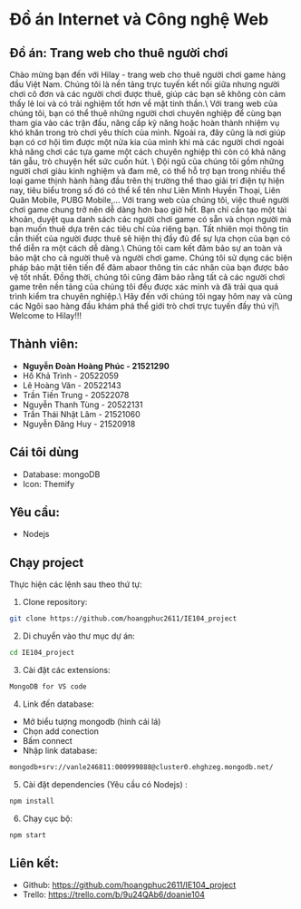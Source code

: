 # Đồ án Internet và Công nghệ Web

## Đồ án: Trang web cho thuê người chơi
Chào mừng bạn đến với Hilay - trang web cho thuê người chơi game hàng đầu Việt Nam. Chúng tôi là nền tảng trực tuyến kết nối giữa nhưng người chơi cô đơn và các người chơi được thuê, giúp các bạn sẽ không còn cảm thấy lẻ loi và có trải nghiệm tốt hơn về mặt tinh thần.\\
Với trang web của chúng tôi, bạn có thể thuê những người chơi chuyên nghiệp để cùng bạn tham gia vào các trận đấu, nâng cấp kỹ năng hoặc hoàn thành nhiệm vụ khó khăn trong trò chơi yêu thích của mình. Ngoài ra, đây cũng là nơi giúp bạn có cơ hội tìm được một nửa kia của mình khi mà các người chơi ngoài khả năng chơi các tựa game một cách chuyên nghiệp thì còn có khả năng tán gẫu, trò chuyện hết sức cuốn hút. \\
Đội ngũ của chúng tôi gồm những người chơi giàu kinh nghiệm và đam mê, có thể hỗ trợ bạn trong nhiều thể loại game thịnh hành hàng đầu trên thị trường thể thao giải trí điện tự hiện nay, tiêu biểu trong số đó có thể kể tên như Liên Minh Huyền Thoại, Liên Quân Mobile, PUBG Mobile,...
Với trang web của chúng tôi, việc thuê người chơi game chung trở nên dễ dàng hơn bao giờ hết. Bạn chỉ cần tạo một tài khoản, duyệt qua danh sách các người chơi game có sẵn và chọn người mà bạn muốn thuê dựa trên các tiêu chí của riêng bạn. Tất nhiên mọi thông tin cần thiết của người được thuê sẽ hiện thị đầy đủ để sự lựa chọn của bạn có thể diễn ra một cách dễ dàng.\\
Chúng tôi cam kết đảm bảo sự an toàn và bảo mật cho cả người thuê và người chơi game. Chúng tôi sử dụng các biện pháp bảo mật tiên tiến để đảm abaor thông tin các nhân của bạn được bảo vệ tốt nhất. Đồng thời, chúng tôi cũng đảm bảo rằng tất cả các người chơi game trên nền tảng của chúng tôi đều được xác minh và đã trải qua quá trình kiểm tra chuyên nghiệp.\\
Hãy đến với chúng tôi ngay hôm nay và cùng các Ngôi sao hàng đầu khám phá thể giới trò chơi trực tuyến đầy thú vị!\\
Welcome to Hilay!!!


## Thành viên:

- **Nguyễn Đoàn Hoàng Phúc - 21521290**
- Hồ Khả Trình - 20522059
- Lê Hoàng Văn - 20522143
- Trần Tiến Trung - 20522078
- Nguyễn Thanh Tùng - 20522131
- Trần Thái Nhật Lâm - 21521060
- Nguyễn Đăng Huy - 21520918

## Cái tôi dùng

- Database: mongoDB
- Icon: Themify

## Yêu cầu:

- Nodejs

## Chạy project
Thực hiện các lệnh sau theo thứ tự:

1. Clone repository:
```bash
git clone https://github.com/hoangphuc2611/IE104_project
```
2. Di chuyển vào thư mục dự án:
```bash
cd IE104_project
```

3. Cài đặt các extensions: 
```bash
MongoDB for VS code
```

4. Link đến database:

-	Mở biểu tượng mongodb (hình cái lá)
-	Chọn add conection
-	Bấm connect
-	Nhập link database:
```bash
mongodb+srv://vanle246811:000999888@cluster0.ehghzeg.mongodb.net/
```

5. Cài đặt dependencies (Yêu cầu có Nodejs) :
```bash
npm install
```

6. Chạy cục bộ:
```bash
npm start
```

## Liên kết:

- Github: https://github.com/hoangphuc2611/IE104_project
- Trello: https://trello.com/b/9u24QAb6/doanie104
